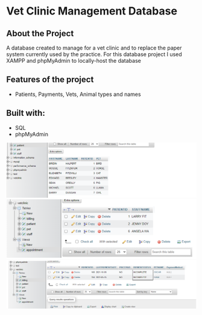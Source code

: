  # Vet Clinic Management Database

 ## About the Project
 A database created to manage for a vet clinic and to replace the paper system currently used by the practice.
 For this database project I used XAMPP and phpMyAdmin to locally-host the database

 ## Features of the project

- Patients, Payments, Vets, Animal types and names

## Built with:

- SQL
- phpMyAdmin

![Vet Clinic Management Database](/assets/PatientNames.png)
![Vet Clinic Management Database](/assets/Patientsassigned.png)
![Vet Clinic Management Database](/assets/Unpaidclients.png)